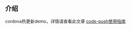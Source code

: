 ## 介绍
cordova热更新demo，详情请查看此文章 [code-push使用指南](https://baixiaoyu2997-github-io.now.sh/posts/2020/04/22/code-push%E4%BD%BF%E7%94%A8%E6%8C%87%E5%8D%97.html)